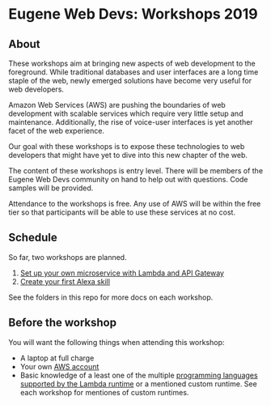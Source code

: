 # Eugene Web Devs: Workshops 2019

## About

These workshops aim at bringing new aspects of web development to the foreground. While traditional databases and user interfaces are a long time staple of the web, newly emerged solutions have become very useful for web developers.

Amazon Web Services (AWS) are pushing the boundaries of web development with scalable services which require very little setup and maintenance. Additionally, the rise of voice-user interfaces is yet another facet of the web experience.

Our goal with these workshops is to expose these technologies to web developers that might have yet to dive into this new chapter of the web.

The content of these workshops is entry level. There will be members of the Eugene Web Devs community on hand to help out with questions. Code samples will be provided.

Attendance to the workshops is free. Any use of AWS will be within the free tier so that participants will be able to use these services at no cost.

## Schedule

So far, two workshops are planned.
1. [Set up your own microservice with Lambda and API Gateway](./microservice)
2. [Create your first Alexa skill](./alexa)

See the folders in this repo for more docs on each workshop.

## Before the workshop

You will want the following things when attending this workshop:

* A laptop at full charge
* Your own [AWS account](https://aws.amazon.com/premiumsupport/knowledge-center/create-and-activate-aws-account/)
* Basic knowledge of a least one of the multiple [programming languages supported by the Lambda runtime](https://docs.aws.amazon.com/lambda/latest/dg/lambda-runtimes.html) or a mentioned custom runtime. See each workshop for mentiones of custom runtimes.